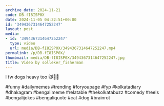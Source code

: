```yaml
---
archive_date: 2024-11-21
code: DB-fI8ISP0X
date: 2024-11-05 04:32:51+00:00
id: '3494367314647252247'
layout: post
media:
- id: '3494367314647252247'
  type: video
  url: media/DB-fI8ISP0X/3494367314647252247.mp4
permalink: /p/DB-fI8ISP0X/
thumbnail: media/DB-fI8ISP0X/3494367314647252247.jpg
title: Video by solleker_fisherman
---
```


I fw dogs heavy too 😼👍🏼  
  
#funny #dailymemes #trending #foryoupage #fyp  #kolkatadiary #dhakagram #bengalimeme #relatable #thekolkatabuzz #comedy #reels #bengalijokes #bengaliquote  #cat #dog #brainrot